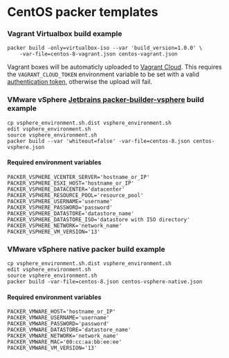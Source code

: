 # CentOS packer templates

### Vagrant Virtualbox build example

	packer build -only=virtualbox-iso --var 'build_version=1.0.0' \
		-var-file=centos-8-vagrant.json centos-vagrant.json

Vagrant boxes will be automaticly uploaded to [Vagrant Cloud](https://app.vagrantup.com/). This requires the `VAGRANT_CLOUD_TOKEN` environment variable to be set with a valid [authentication token](https://app.vagrantup.com/settings/security), otherwise the upload will fail.

### VMware vSphere [Jetbrains packer-builder-vsphere](https://github.com/jetbrains-infra/packer-builder-vsphere) build example

	cp vsphere_environment.sh.dist vsphere_environment.sh
	edit vsphere_environment.sh
	source vsphere_environment.sh
	packer build --var 'whiteout=false' -var-file=centos-8.json centos-vsphere.json

#### Required environment variables

	PACKER_VSPHERE_VCENTER_SERVER='hostname_or_IP'
	PACKER_VSPHERE_ESXI_HOST='hostname_or_IP'
	PACKER_VSPHERE_DATACENTER='datacenter'
	PACKER_VSPHERE_RESOURCE_POOL='resource_pool'
	PACKER_VSPHERE_USERNAME='username'
	PACKER_VSPHERE_PASSWORD='password'
	PACKER_VSPHERE_DATASTORE='datastore_name'
	PACKER_VSPHERE_DATASTORE_ISO='datastore with ISO directory'
	PACKER_VSPHERE_NETWORK='network_name'
	PACKER_VSPHERE_VM_VERSION='13'

### VMware vSphere native packer build example

	cp vsphere_environment.sh.dist vsphere_environment.sh
	edit vsphere_environment.sh
	source vsphere_environment.sh
	packer build -var-file=centos-8.json centos-vsphere-native.json

#### Required environment variables

	PACKER_VMWARE_HOST='hostname_or_IP'
	PACKER_VMWARE_USERNAME='username'
	PACKER_VMWARE_PASSWORD='password'
	PACKER_VMWARE_DATASTORE='datastore_name'
	PACKER_VMWARE_NETWORK='network_name'
	PACKER_VMWARE_MAC='00:cc:aa:bb:ee:ee'
	PACKER_VMWARE_VM_VERSION='13'
